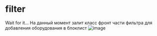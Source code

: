 # filter
Wait for it...
На данный момент залит класс фронт части фильтра для добавления оборудования в блоклист
![image](https://user-images.githubusercontent.com/105644710/172953946-98d47a2d-a0d1-4ddd-83a0-dfec5a90b543.png)

